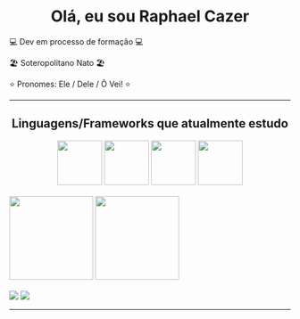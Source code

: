<h1 align="center">Olá, eu sou Raphael Cazer</h1>

<p>💻 Dev em processo de formação 💻</p>
<p>🏖️ Soteropolitano Nato 🏖️</p>
<p>⭐ Pronomes: Ele / Dele / Ô Vei! ⭐</p>
<hr>

<div style='display: inline_block' align='center'>
  <h2 align='center'>Linguagens/Frameworks que atualmente estudo</h2>
  <a href='https://github.com/raaphiixx/Python' target='_blank'><img height='80em' src='https://cdn.jsdelivr.net/gh/devicons/devicon/icons/python/python-original.svg' /></a>
  <a href='https://github.com/raaphiixx/aprendendo_django' target='_blank'><img height='80em' src='https://cdn.jsdelivr.net/gh/devicons/devicon/icons/django/django-original.svg' /></a>
  <a href='https://github.com/raaphiixx/H2L' target='_blank'><img height='80em' src='https://cdn.jsdelivr.net/gh/devicons/devicon/icons/html5/html5-original.svg' /></a>
  <a href='https://github.com/raaphiixx/H2L' target='_blank'><img height='80em' src='https://cdn.jsdelivr.net/gh/devicons/devicon/icons/css3/css3-original.svg' /></a>
</div>

<br>

<div>
  <img height='150em' src='https://github-readme-stats.vercel.app/api?username=raaphiixx&show_icons=true&theme=highcontrast'/>
  <img height='150em' src='https://github-readme-stats.vercel.app/api/top-langs/?username=raaphiixx&layout=compact&theme=highcontrast'/>
 </div>

 <div style='display: inline_block'><br>
  <a href='https://www.linkedin.com/in/raphaelcazer/' target='_blank'><img src='https://img.shields.io/badge/LinkedIn-0077B5?style=for-the-badge&logo=linkedin&logoColor=white'/></a>
  <a href='https://www.twitter.com/raaphiixx' target='_blank'><img src='https://img.shields.io/badge/Twitter-1DA1F2?style=for-the-badge&logo=twitter&logoColor=white'/></a>
<hr>





<!--
**raaphiixx/raaphiixx** is a ✨ _special_ ✨ repository because its `README.md` (this file) appears on your GitHub profile.

Here are some ideas to get you started:

- 🔭 I’m currently working on ...
- 🌱 I’m currently learning ...
- 👯 I’m looking to collaborate on ...
- 🤔 I’m looking for help with ...
- 💬 Ask me about ...
- 📫 How to reach me: ...
- 😄 Pronouns: ...
- ⚡ Fun fact: ...
-->
